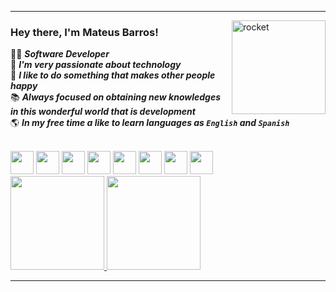 ***
<div>
  <img align="right" width="150" height="150" alt="rocket" src="https://i.pinimg.com/originals/e6/2a/fd/e62afd154b9ec394b7d282c7ef8e688c.gif" />
</div> 

### Hey there, I'm Mateus Barros!

👨‍💻 ***Software Developer*** <br>
💜 ***I'm very passionate about technology*** <br>
🤩 ***I like to do something that makes other people happy*** </br>
📚 ***Always focused on obtaining new knowledges in this wonderful world that is development*** <br>
🌎 ***In my free time a like to learn languages as ***_`English`_*** and ***_`Spanish`_****** </br></br>

<div style="display: inline-block">
  <div style="display: inline-block">
    <code><img src="https://cdn.jsdelivr.net/gh/devicons/devicon/icons/html5/html5-original.svg" width="37"/></code>
    <code><img src="https://cdn.jsdelivr.net/gh/devicons/devicon/icons/css3/css3-original.svg" width="37"/></code>
    <code><img src="https://cdn.jsdelivr.net/gh/devicons/devicon/icons/javascript/javascript-original.svg" width="37"/></code>
    <code><img src="https://cdn.jsdelivr.net/gh/devicons/devicon/icons/typescript/typescript-original.svg" width="37"/></code>
    <code><img src="https://cdn.jsdelivr.net/gh/devicons/devicon/icons/nodejs/nodejs-original.svg" width="37"/></code>
    <code><img src="https://cdn.jsdelivr.net/gh/devicons/devicon/icons/c/c-original.svg" width="37"/></code>
    <code><img src="https://cdn.jsdelivr.net/gh/devicons/devicon/icons/cplusplus/cplusplus-original.svg" width="37"/></code>
    <code><img src="https://cdn.jsdelivr.net/gh/devicons/devicon/icons/git/git-original.svg" width="37" width="37"/></code>
  </div> </br>
  
  <div style="display: inline-block">
    <a href="https://github.com/mateus20barros">
    <img height="150em" src="https://github-readme-stats.vercel.app/api?username=mateus20barros&show_icons=true&theme=merko&include_all_commits=true&count_private=true"/>
    <img height="150em" src="https://github-readme-stats.vercel.app/api/top-langs/?username=mateus20barros&layout=compact&langs_count=7&theme=merko"/>
  </div>
</div>
  
***
